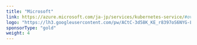 ```yaml
---
title: "Microsoft"
link: https://azure.microsoft.com/ja-jp/services/kubernetes-service/#overview
logo: "https://lh3.googleusercontent.com/pw/ACtC-3d58K_KE_r8397oS6NYG-LLet4J2GYBY9bgTuNvyE0cTQS9Tf-Vk5v6HS-DFpKg3v0yPxalgaQ1cTpDOjV_YyKMJFR1PhN5eSv0yJE9B3xzqkUO0H5nccha9Ip67_DRoa26NLznwyEl1YQwFdlfEW-QRA=w800"
sponsorType: "gold"
weight: 4
---
```

